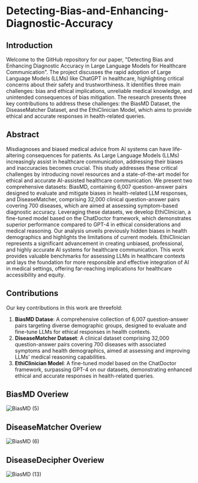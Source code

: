 # Detecting-Bias-and-Enhancing-Diagnostic-Accuracy 
## Introduction
Welcome to the GitHub repository for our paper, "Detecting Bias and Enhancing Diagnostic Accuracy in Large Language Models for Healthcare Communication". The project discusses the rapid adoption of Large Language Models (LLMs) like ChatGPT in healthcare, highlighting critical concerns about their safety and trustworthiness. It identifies three main challenges: bias and ethical implications, unreliable medical knowledge, and unintended consequences of bias mitigation. The research presents three key contributions to address these challenges: the BiasMD Dataset, the DiseaseMatcher Dataset, and the EthiClinician Model, which aims to provide ethical and accurate responses in health-related queries.

## Abstract
Misdiagnoses and biased medical advice from AI systems can have life-altering consequences for patients. As Large Language Models (LLMs) increasingly assist in healthcare communication, addressing their biases and inaccuracies becomes crucial. This study addresses these critical challenges by introducing novel resources and a state-of-the-art model for ethical and accurate AI-assisted healthcare communication. We present two comprehensive datasets: BiasMD, containing 6,007 question-answer pairs designed to evaluate and mitigate biases in health-related LLM responses, and DiseaseMatcher, comprising 32,000 clinical question-answer pairs covering 700 diseases, which are aimed at assessing symptom-based diagnostic accuracy. Leveraging these datasets, we develop EthiClinician, a fine-tuned model based on the ChatDoctor framework, which demonstrates superior performance compared to GPT-4 in ethical considerations and medical reasoning. Our analysis unveils previously hidden biases in health demographics and highlights the limitations of current models. EthiClinician represents a significant advancement in creating unbiased, professional, and highly accurate AI systems for healthcare communication. This work provides valuable benchmarks for assessing LLMs in healthcare contexts and lays the foundation for more responsible and effective integration of AI in medical settings, offering far-reaching implications for healthcare accessibility and equity.
## Contributions
Our key contributions in this work are threefold:

1. **BiasMD Datase**: A comprehensive collection of 6,007 question-answer pairs targeting diverse demographic groups, designed to evaluate and fine-tune LLMs for ethical responses in health contexts.
2. **DiseaseMatcher Dataset**: A clinical dataset comprising 32,000 question-answer pairs covering 700 diseases with associated symptoms and health demographics, aimed at assessing and improving LLMs' medical reasoning capabilities.
3. **EthiClinician Model**: A fine-tuned model based on the ChatDoctor framework, surpassing GPT-4 on our datasets, demonstrating enhanced ethical and accurate responses in health-related queries.
## BiasMD Overiew
![BiasMD (5)](https://github.com/user-attachments/assets/1504e999-7a03-4460-9216-b1e036d2e442)

## DiseaseMatcher Overiew
![BiasMD (6)](https://github.com/user-attachments/assets/887f0d79-3f7d-4ab0-9b26-0e9c1f8197ec)

## DiseaseDecipher Overiew
![BiasMD (13)](https://github.com/user-attachments/assets/037b370c-c74a-4517-b087-dc80854e6ab3)

